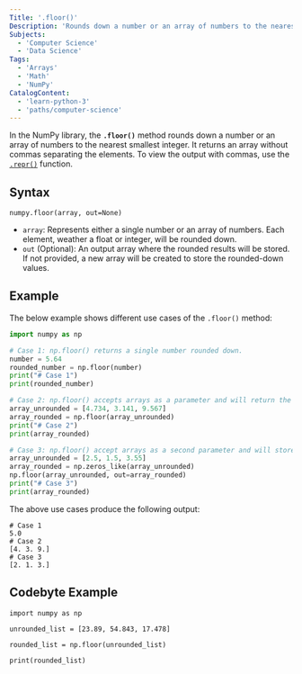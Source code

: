 ```yaml
---
Title: '.floor()'
Description: 'Rounds down a number or an array of numbers to the nearest smallest integer.'
Subjects:
  - 'Computer Science'
  - 'Data Science'
Tags:
  - 'Arrays'
  - 'Math'
  - 'NumPy'
CatalogContent:
  - 'learn-python-3'
  - 'paths/computer-science'
---
```


In the NumPy library, the **`.floor()`** method rounds down a number or an array of numbers to the nearest smallest integer. It returns an array without commas separating the elements. To view the output with commas, use the [`.repr()`](https://www.codecademy.com/resources/docs/python/built-in-functions/repr) function.

## Syntax

```psuedo
numpy.floor(array, out=None)
```

- `array`: Represents either a single number or an array of numbers. Each element, weather a float or integer, will be rounded down.
- `out` (Optional): An output array where the rounded results will be stored. If not provided, a new array will be created to store the rounded-down values.

## Example

The below example shows different use cases of the `.floor()` method:

```py
import numpy as np

# Case 1: np.floor() returns a single number rounded down.
number = 5.64
rounded_number = np.floor(number)
print("# Case 1")
print(rounded_number)

# Case 2: np.floor() accepts arrays as a parameter and will return the elements of the array rounded down.
array_unrounded = [4.734, 3.141, 9.567]
array_rounded = np.floor(array_unrounded)
print("# Case 2")
print(array_rounded)

# Case 3: np.floor() accept arrays as a second parameter and will store the round down values in it.
array_unrounded = [2.5, 1.5, 3.55]
array_rounded = np.zeros_like(array_unrounded)
np.floor(array_unrounded, out=array_rounded)
print("# Case 3")
print(array_rounded)
```

The above use cases produce the following output:

```shell
# Case 1
5.0
# Case 2
[4. 3. 9.]
# Case 3
[2. 1. 3.]
```

## Codebyte Example

```codebyte/python
import numpy as np

unrounded_list = [23.89, 54.843, 17.478]

rounded_list = np.floor(unrounded_list)

print(rounded_list)
```
